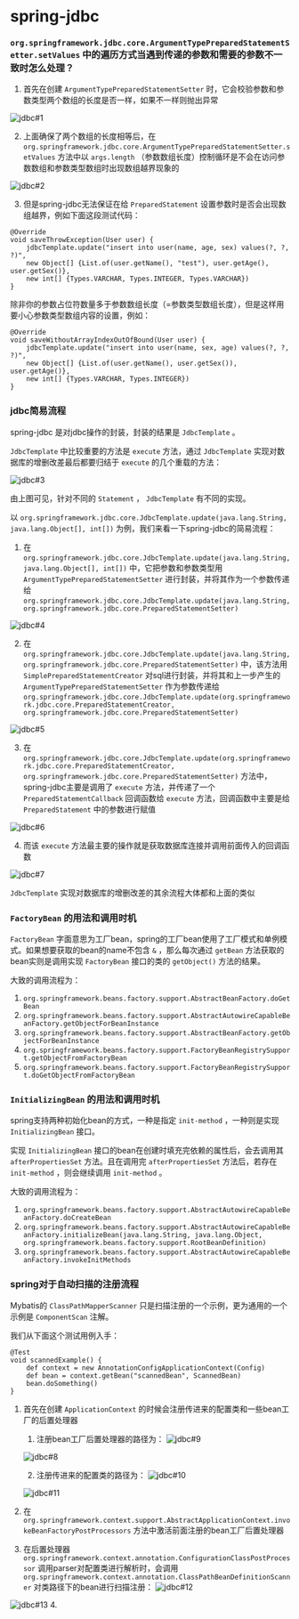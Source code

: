 # spring-jdbc

### `org.springframework.jdbc.core.ArgumentTypePreparedStatementSetter.setValues` 中的遍历方式当遇到传递的参数和需要的参数不一致时怎么处理？

1. 首先在创建 `ArgumentTypePreparedStatementSetter` 时，它会校验参数和参数类型两个数组的长度是否一样，如果不一样则抛出异常

![jdbc#1](resources/2022-04-28_21-32.png)

2. 上面确保了两个数组的长度相等后，在 `org.springframework.jdbc.core.ArgumentTypePreparedStatementSetter.setValues` 方法中以 `args.length` （参数数组长度）控制循环是不会在访问参数数组和参数类型数组时出现数组越界现象的

![jdbc#2](resources/2022-04-28_21-58.png)

3. 但是spring-jdbc无法保证在给 `PreparedStatement` 设置参数时是否会出现数组越界，例如下面这段测试代码：

```
@Override
void saveThrowException(User user) {
    jdbcTemplate.update("insert into user(name, age, sex) values(?, ?, ?)", 
	new Object[] {List.of(user.getName(), "test"), user.getAge(), user.getSex()}, 
	new int[] {Types.VARCHAR, Types.INTEGER, Types.VARCHAR})
}
```

除非你的参数占位符数量多于参数数组长度（=参数类型数组长度），但是这样用要小心参数类型数组内容的设置，例如：

```
@Override
void saveWithoutArrayIndexOutOfBound(User user) {
    jdbcTemplate.update("insert into user(name, sex, age) values(?, ?, ?)", 
	new Object[] {List.of(user.getName(), user.getSex()), user.getAge()}, 
	new int[] {Types.VARCHAR, Types.INTEGER})
}
```

### jdbc简易流程

spring-jdbc 是对jdbc操作的封装，封装的结果是 `JdbcTemplate` 。

`JdbcTemplate` 中比较重要的方法是 `execute` 方法，通过 `JdbcTemplate` 实现对数据库的增删改差最后都要归结于 `execute` 的几个重载的方法：

![jdbc#3](resources/2022-05-01_21-39.png)

由上图可见，针对不同的 `Statement` ， `JdbcTemplate` 有不同的实现。

以 `org.springframework.jdbc.core.JdbcTemplate.update(java.lang.String, java.lang.Object[], int[])` 为例，我们来看一下spring-jdbc的简易流程：

1. 在 `org.springframework.jdbc.core.JdbcTemplate.update(java.lang.String, java.lang.Object[], int[])` 中，它把参数和参数类型用 `ArgumentTypePreparedStatementSetter` 进行封装，并将其作为一个参数传递给 `org.springframework.jdbc.core.JdbcTemplate.update(java.lang.String, org.springframework.jdbc.core.PreparedStatementSetter)` 

![jdbc#4](resources/2022-05-01_21-46.png)

2. 在 `org.springframework.jdbc.core.JdbcTemplate.update(java.lang.String, org.springframework.jdbc.core.PreparedStatementSetter)` 中，该方法用 `SimplePreparedStatementCreator` 对sql进行封装，并将其和上一步产生的 `ArgumentTypePreparedStatementSetter` 作为参数传递给 `org.springframework.jdbc.core.JdbcTemplate.update(org.springframework.jdbc.core.PreparedStatementCreator, org.springframework.jdbc.core.PreparedStatementSetter)` 

![jdbc#5](resources/2022-05-01_21-53.png)

3. 在 `org.springframework.jdbc.core.JdbcTemplate.update(org.springframework.jdbc.core.PreparedStatementCreator, org.springframework.jdbc.core.PreparedStatementSetter)` 方法中，spring-jdbc主要是调用了 `execute` 方法，并传递了一个 `PreparedStatementCallback` 回调函数给 `execute` 方法，回调函数中主要是给 `PreparedStatement` 中的参数进行赋值

![jdbc#6](resources/2022-05-01_22-00.png)

4. 而该 `execute` 方法最主要的操作就是获取数据库连接并调用前面传入的回调函数

![jdbc#7](resources/2022-05-01_22-03.png)

`JdbcTemplate` 实现对数据库的增删改差的其余流程大体都和上面的类似

### `FactoryBean` 的用法和调用时机

`FactoryBean` 字面意思为工厂bean，spring的工厂bean使用了工厂模式和单例模式。如果想要获取的bean的name不包含 `&` ，那么每次通过 `getBean` 方法获取的bean实则是调用实现 `FactoryBean` 接口的类的 `getObject()` 方法的结果。

大致的调用流程为：

1. `org.springframework.beans.factory.support.AbstractBeanFactory.doGetBean`
2. `org.springframework.beans.factory.support.AbstractAutowireCapableBeanFactory.getObjectForBeanInstance`
3. `org.springframework.beans.factory.support.AbstractBeanFactory.getObjectForBeanInstance`
4. `org.springframework.beans.factory.support.FactoryBeanRegistrySupport.getObjectFromFactoryBean`
5. `org.springframework.beans.factory.support.FactoryBeanRegistrySupport.doGetObjectFromFactoryBean`

### `InitializingBean` 的用法和调用时机

spring支持两种初始化bean的方式，一种是指定 `init-method` ，一种则是实现 `InitializingBean` 接口。

实现 `InitializingBean` 接口的bean在创建时填充完依赖的属性后，会去调用其 `afterPropertiesSet` 方法。且在调用完 `afterPropertiesSet` 方法后，若存在 `init-method` ，则会继续调用 `init-method` 。

大致的调用流程为：

1. `org.springframework.beans.factory.support.AbstractAutowireCapableBeanFactory.doCreateBean`
2. `org.springframework.beans.factory.support.AbstractAutowireCapableBeanFactory.initializeBean(java.lang.String, java.lang.Object, org.springframework.beans.factory.support.RootBeanDefinition)`
3. `org.springframework.beans.factory.support.AbstractAutowireCapableBeanFactory.invokeInitMethods`

### spring对于自动扫描的注册流程

Mybatis的 `ClassPathMapperScanner` 只是扫描注册的一个示例，更为通用的一个示例是 `ComponentScan` 注解。

我们从下面这个测试用例入手：

```
@Test
void scannedExample() {
    def context = new AnnotationConfigApplicationContext(Config)
    def bean = context.getBean("scannedBean", ScannedBean)
    bean.doSomething()
}
```

1. 首先在创建 `ApplicationContext` 的时候会注册传进来的配置类和一些bean工厂的后置处理器
   1. 注册bean工厂后置处理器的路径为：
   ![jdbc#9](resources/2022-05-14_11-24.png)
   
   ![jdbc#8](resources/2022-05-11_22-09.png)
   
   2. 注册传进来的配置类的路径为：
   ![jdbc#10](resources/2022-05-14_11-34.png)
   
   ![jdbc#11](resources/2022-05-14_11-36.png)

2. 在 `org.springframework.context.support.AbstractApplicationContext.invokeBeanFactoryPostProcessors` 方法中激活前面注册的bean工厂后置处理器
3. 在后置处理器 `org.springframework.context.annotation.ConfigurationClassPostProcessor` 调用parser对配置类进行解析时，会调用 `org.springframework.context.annotation.ClassPathBeanDefinitionScanner` 对类路径下的bean进行扫描注册：
![jdbc#12](resources/2022-05-14_12-15.png)

![jdbc#13](resources/2022-05-14_12-16.png)
4. 